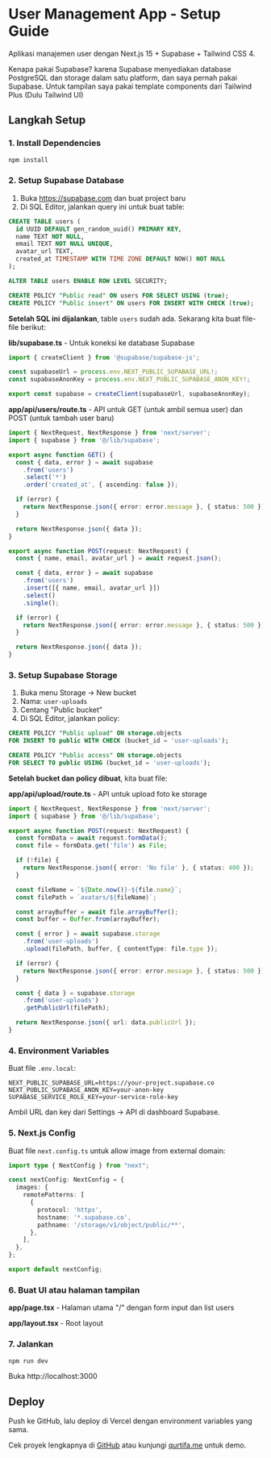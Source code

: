 # User Management App - Setup Guide

Aplikasi manajemen user dengan Next.js 15 + Supabase + Tailwind CSS 4.

Kenapa pakai Supabase? karena Supabase menyediakan database PostgreSQL dan storage dalam satu platform, dan saya pernah pakai Supabase. Untuk tampilan saya pakai template components dari Tailwind Plus (Dulu Tailwind UI)

## Langkah Setup

### 1. Install Dependencies

```bash
npm install
```

### 2. Setup Supabase Database

1. Buka https://supabase.com dan buat project baru
2. Di SQL Editor, jalankan query ini untuk buat table:

```sql
CREATE TABLE users (
  id UUID DEFAULT gen_random_uuid() PRIMARY KEY,
  name TEXT NOT NULL,
  email TEXT NOT NULL UNIQUE,
  avatar_url TEXT,
  created_at TIMESTAMP WITH TIME ZONE DEFAULT NOW() NOT NULL
);

ALTER TABLE users ENABLE ROW LEVEL SECURITY;

CREATE POLICY "Public read" ON users FOR SELECT USING (true);
CREATE POLICY "Public insert" ON users FOR INSERT WITH CHECK (true);
```

**Setelah SQL ini dijalankan**, table `users` sudah ada. Sekarang kita buat file-file berikut:

**lib/supabase.ts** - Untuk koneksi ke database Supabase
```typescript
import { createClient } from '@supabase/supabase-js';

const supabaseUrl = process.env.NEXT_PUBLIC_SUPABASE_URL!;
const supabaseAnonKey = process.env.NEXT_PUBLIC_SUPABASE_ANON_KEY!;

export const supabase = createClient(supabaseUrl, supabaseAnonKey);
```

**app/api/users/route.ts** - API untuk GET (untuk ambil semua user) dan POST (untuk tambah user baru)
```typescript
import { NextRequest, NextResponse } from 'next/server';
import { supabase } from '@/lib/supabase';

export async function GET() {
  const { data, error } = await supabase
    .from('users')
    .select('*')
    .order('created_at', { ascending: false });

  if (error) {
    return NextResponse.json({ error: error.message }, { status: 500 });
  }

  return NextResponse.json({ data });
}

export async function POST(request: NextRequest) {
  const { name, email, avatar_url } = await request.json();

  const { data, error } = await supabase
    .from('users')
    .insert([{ name, email, avatar_url }])
    .select()
    .single();

  if (error) {
    return NextResponse.json({ error: error.message }, { status: 500 });
  }

  return NextResponse.json({ data });
}
```

### 3. Setup Supabase Storage

1. Buka menu Storage → New bucket
2. Nama: `user-uploads`
3. Centang "Public bucket"
4. Di SQL Editor, jalankan policy:

```sql
CREATE POLICY "Public upload" ON storage.objects 
FOR INSERT TO public WITH CHECK (bucket_id = 'user-uploads');

CREATE POLICY "Public access" ON storage.objects 
FOR SELECT TO public USING (bucket_id = 'user-uploads');
```

**Setelah bucket dan policy dibuat**, kita buat file:

**app/api/upload/route.ts** - API untuk upload foto ke storage
```typescript
import { NextRequest, NextResponse } from 'next/server';
import { supabase } from '@/lib/supabase';

export async function POST(request: NextRequest) {
  const formData = await request.formData();
  const file = formData.get('file') as File;

  if (!file) {
    return NextResponse.json({ error: 'No file' }, { status: 400 });
  }

  const fileName = `${Date.now()}-${file.name}`;
  const filePath = `avatars/${fileName}`;

  const arrayBuffer = await file.arrayBuffer();
  const buffer = Buffer.from(arrayBuffer);

  const { error } = await supabase.storage
    .from('user-uploads')
    .upload(filePath, buffer, { contentType: file.type });

  if (error) {
    return NextResponse.json({ error: error.message }, { status: 500 });
  }

  const { data } = supabase.storage
    .from('user-uploads')
    .getPublicUrl(filePath);

  return NextResponse.json({ url: data.publicUrl });
}
```

### 4. Environment Variables

Buat file `.env.local`:

```env
NEXT_PUBLIC_SUPABASE_URL=https://your-project.supabase.co
NEXT_PUBLIC_SUPABASE_ANON_KEY=your-anon-key
SUPABASE_SERVICE_ROLE_KEY=your-service-role-key
```

Ambil URL dan key dari Settings → API di dashboard Supabase.

### 5. Next.js Config

Buat file `next.config.ts` untuk allow image from external domain:

```typescript
import type { NextConfig } from "next";

const nextConfig: NextConfig = {
  images: {
    remotePatterns: [
      {
        protocol: 'https',
        hostname: '*.supabase.co',
        pathname: '/storage/v1/object/public/**',
      },
    ],
  },
};

export default nextConfig;
```

### 6. Buat UI atau halaman tampilan

**app/page.tsx** - Halaman utama "/" dengan form input dan list users

**app/layout.tsx** - Root layout

### 7. Jalankan

```bash
npm run dev
```

Buka http://localhost:3000

## Deploy

Push ke GitHub, lalu deploy di Vercel dengan environment variables yang sama.

Cek proyek lengkapnya di [GitHub](https://github.com/mamatqurtifa/user-management-app) atau kunjungi [qurtifa.me](https://user-management-app.qurtifa.me) untuk demo.
